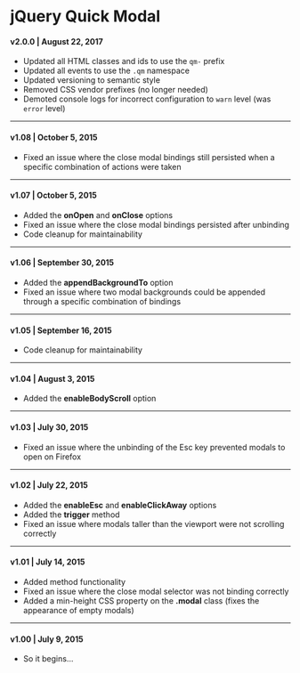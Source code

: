 # jQuery Quick Modal

#### v2.0.0 | August 22, 2017
* Updated all HTML classes and ids to use the `qm-` prefix
* Updated all events to use the `.qm` namespace
* Updated versioning to semantic style
* Removed CSS vendor prefixes (no longer needed)
* Demoted console logs for incorrect configuration to `warn` level (was `error` level)

---

#### v1.08 | October 5, 2015
* Fixed an issue where the close modal bindings still persisted when a specific combination of actions were taken

---

#### v1.07 | October 5, 2015
* Added the **onOpen** and **onClose** options
* Fixed an issue where the close modal bindings persisted after unbinding
* Code cleanup for maintainability

---

#### v1.06 | September 30, 2015
* Added the **appendBackgroundTo** option
* Fixed an issue where two modal backgrounds could be appended through a specific combination of bindings

---

#### v1.05 | September 16, 2015
* Code cleanup for maintainability

---

#### v1.04 | August 3, 2015
* Added the **enableBodyScroll** option

---

#### v1.03 | July 30, 2015
* Fixed an issue where the unbinding of the Esc key prevented modals to open on Firefox

---

#### v1.02 | July 22, 2015
* Added the **enableEsc** and **enableClickAway** options
* Added the **trigger** method
* Fixed an issue where modals taller than the viewport were not scrolling correctly

---

#### v1.01 | July 14, 2015
* Added method functionality
* Fixed an issue where the close modal selector was not binding correctly
* Added a min-height CSS property on the **.modal** class (fixes the appearance of empty modals)

---

#### v1.00 | July 9, 2015
* So it begins...